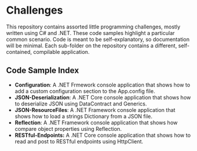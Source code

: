 # Challenges

This repository contains assorted little programming challenges, mostly written using C# and .NET. These code samples highlight a particular common scenario. Code is meant to be self-explanatory, so documentation will be minimal. Each sub-folder on the repository contains a different, self-contained, compilable application. 

## Code Sample Index

- **Configuration**: A .NET Frmework console application that shows how to add a custom configuration section to the App.config file.
- **JSON-Deserialization**: A .NET Core console application that shows how to deserialize JSON using DataContract and Generics.
- **JSON-ResourceFiles**: A .NET Framework console application that shows how to load a strings Dictionary from a JSON file.
- **Reflection**: A .NET Framework console application that shows how compare object properties using Reflection. 
- **RESTful-Endpoints:** A .NET Core console application that shows how to read and post to RESTful endpoints using HttpClient. 